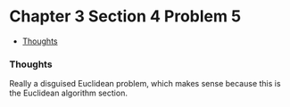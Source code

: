 Chapter 3 Section 4 Problem 5
=============================

- [Thoughts][thoughts]

### Thoughts ###

Really a disguised Euclidean problem, which makes sense because this is the
Euclidean algorithm section.

[thoughts]: #thoughts
